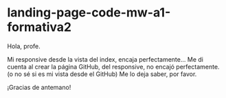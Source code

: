 # landing-page-code-mw-a1-formativa2

Hola, profe.

Mi responsive desde la vista del index, encaja perfectamente...
Me di cuenta al crear la página GitHub, del responsive, no encajó perfectamente. (o no sé si es mi vista desde el GitHub)
Me lo deja saber, por favor.

¡Gracias de antemano!
